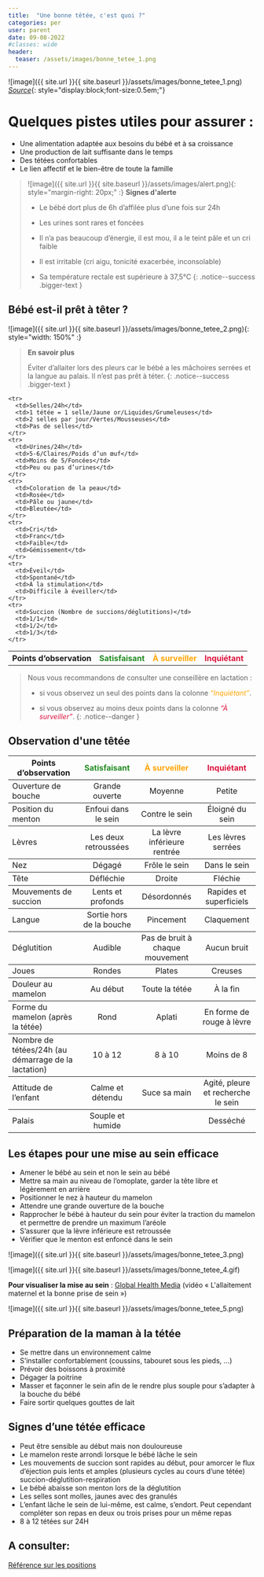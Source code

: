 ```yaml
---
title:  "Une bonne têtée, c'est quoi ?"
categories: per
user: parent
date: 09-08-2022
#classes: wide
header:
  teaser: /assets/images/bonne_tetee_1.png
---
```


![image]({{ site.url }}{{ site.baseurl }}/assets/images/bonne_tetee_1.png)
*[Source](https://www.health.belgium.be/sites/default/files/uploads/fields/fpshealththemefile/brocsstexbrcfam.pdf)*{: style="display:block;font-size:0.5em;"}

# Quelques pistes utiles pour assurer :
- Une alimentation adaptée aux besoins du bébé et à sa croissance 
- Une production de lait suffisante dans le temps 
- Des tétées confortables 
- Le lien affectif et le bien-être de toute la famille 

>  ![image]({{ site.url }}{{ site.baseurl }}/assets/images/alert.png){: style="margin-right: 20px;" :} **Signes d'alerte**
>
>   - Le bébé dort plus de 6h d’affilée plus d’une fois sur 24h 
>
>   - Les urines sont rares et foncées 
>
>   - Il n’a pas beaucoup d’énergie, il est mou, il a le teint pâle et un cri faible 
>
>   - Il est irritable (cri aigu, tonicité exacerbée, inconsolable) 
>
>   - Sa température rectale est supérieure à 37,5°C 
{: .notice--success .bigger-text }


## Bébé est-il prêt à têter ?

![image]({{ site.url }}{{ site.baseurl }}/assets/images/bonne_tetee_2.png){: style="width: 150%" :}


>**En savoir plus**
>
>Éviter d’allaiter lors des pleurs car le bébé a les mâchoires serrées et la langue au palais. Il n’est pas prêt à téter.
{: .notice--success .bigger-text }




<table class="colored-table">
  <tbody>
    <tr>
      <th>Points d’observation</th>
      <th class="text-green">Satisfaisant</th>
      <th class="text-yellow">À surveiller</th>
      <th class="text-red">Inquiétant</th>
    </tr>

    <tr>
      <td>Selles/24h</td>
      <td>1 tétée = 1 selle/Jaune or/Liquides/Grumeleuses</td>
      <td>2 selles par jour/Vertes/Mousseuses</td>
      <td>Pas de selles</td>
    </tr>
    <tr>
      <td>Urines/24h</td>
      <td>5-6/Claires/Poids d’un œuf</td>
      <td>Moins de 5/Foncées</td>
      <td>Peu ou pas d’urines</td>
    </tr>
    <tr>
      <td>Coloration de la peau</td>
      <td>Rosée</td>
      <td>Pâle ou jaune</td>
      <td>Bleutée</td>
    </tr>
    <tr>
      <td>Cri</td>
      <td>Franc</td>
      <td>Faible</td>
      <td>Gémissement</td>
    </tr>
    <tr>
      <td>Éveil</td>
      <td>Spontané</td>
      <td>À la stimulation</td>
      <td>Difficile à éveiller</td>
    </tr>
    <tr>
      <td>Succion (Nombre de succions/déglutitions)</td>
      <td>1/1</td>
      <td>1/2</td>
      <td>1/3</td>
    </tr>
  </tbody>
</table>

> <i class="fas fa-exclamation-triangle"></i> Nous vous recommandons de consulter une conseillère en lactation :
>
> - si vous observez un seul des points dans la colonne <em class="text-yellow">“Inquiétant”</em>.
>
>- si vous observez au moins deux points dans la colonne <em class="text-red">“À surveiller”</em>.
{: .notice--danger }


## Observation d'une têtée

<table class="colored-table">
  <tbody>
    <tr>
      <th>Points d’observation</th>
      <th class="text-green">Satisfaisant</th>
      <th class="text-yellow">À surveiller</th>
      <th class="text-red">Inquiétant</th>
    </tr>
    <tr>
      <td>Ouverture de bouche</td>
      <td>Grande ouverte</td>
      <td>Moyenne</td>
      <td>Petite</td>
    </tr>
    <tr>
      <td>Position du menton</td>
      <td>Enfoui dans le sein</td>
      <td>Contre le sein</td>
      <td>Éloigné du sein</td>
    </tr>
    <tr>
      <td>Lèvres</td>
      <td>Les deux retroussées</td>
      <td>La lèvre inférieure rentrée</td>
      <td>Les lèvres serrées</td>
    </tr>
    <tr>
      <td>Nez</td>
      <td>Dégagé</td>
      <td>Frôle le sein</td>
      <td>Dans le sein</td>
    </tr>
    <tr>
      <td>Tête</td>
      <td>Défléchie</td>
      <td>Droite</td>
      <td>Fléchie</td>
    </tr>
    <tr>
      <td>Mouvements de succion</td>
      <td>Lents et profonds</td>
      <td>Désordonnés</td>
      <td>Rapides et superficiels</td>
    </tr>
    <tr>
      <td>Langue</td>
      <td>Sortie hors de la bouche</td>
      <td>Pincement</td>
      <td>Claquement</td>
    </tr>
    <tr>
      <td>Déglutition</td>
      <td>Audible</td>
      <td>Pas de bruit à chaque mouvement</td>
      <td>Aucun bruit</td>
    </tr>
    <tr>
      <td>Joues</td>
      <td>Rondes</td>
      <td>Plates</td>
      <td>Creuses</td>
    </tr>
    <tr>
      <td>Douleur au mamelon</td>
      <td>Au début</td>
      <td>Toute la tétée</td>
      <td>À la fin</td>
    </tr>
    <tr>
      <td>Forme du mamelon (après la tétée)</td>
      <td>Rond</td>
      <td>Aplati</td>
      <td>En forme de rouge à lèvre</td>
    </tr>
    <tr>
      <td>Nombre de tétées/24h (au démarrage de la lactation)</td>
      <td>10 à 12</td>
      <td>8 à 10</td>
      <td>Moins de 8</td>
    </tr>
    <tr>
      <td>Attitude de l’enfant</td>
      <td>Calme et détendu</td>
      <td>Suce sa main</td>
      <td>Agité, pleure et recherche le sein</td>
    </tr>
    <tr>
      <td>Palais</td>
      <td>Souple et humide</td>
      <td> </td>
      <td>Desséché</td>
    </tr>
  </tbody>
</table>



## Les étapes pour une mise au sein efficace

- Amener le bébé au sein et non le sein au bébé 
- Mettre sa main au niveau de l’omoplate, garder la tête libre et légèrement en arrière 
- Positionner le nez à hauteur du mamelon
- Attendre une grande ouverture de la bouche 
- Rapprocher le bébé à hauteur du sein pour éviter la traction du mamelon et permettre de prendre un maximum l’aréole
- S’assurer que la lèvre inférieure est retroussée 
- Vérifier que le menton est enfoncé dans le sein 

![image]({{ site.url }}{{ site.baseurl }}/assets/images/bonne_tetee_3.png)

![image]({{ site.url }}{{ site.baseurl }}/assets/images/bonne_tetee_4.gif)

**Pour visualiser la mise au sein** : [Global Health Media](https://globalhealthmedia.org/videos/videos-french/)
(vidéo « L'allaitement maternel et la bonne prise de sein »)

![image]({{ site.url }}{{ site.baseurl }}/assets/images/bonne_tetee_5.png)

## Préparation de la maman à la tétée 

- Se mettre dans un environnement calme 
- S’installer confortablement (coussins, tabouret sous les pieds, …) 
- Prévoir des boissons à proximité 
- Dégager la poitrine 
- Masser et façonner le sein afin de le rendre plus souple pour s’adapter à la bouche du bébé 
- Faire sortir quelques gouttes de lait 

## Signes d’une tétée efficace 

- Peut être sensible au début mais non douloureuse 
- Le mamelon reste arrondi lorsque le bébé lâche le sein 
- Les mouvements de succion sont rapides au début, pour amorcer le flux d’éjection puis lents et amples (plusieurs cycles au cours d’une tétée) succion-déglutition-respiration 
- Le bébé abaisse son menton lors de la déglutition 
- Les selles sont molles, jaunes avec des granulés 
- L’enfant lâche le sein de lui-même, est calme, s’endort. Peut cependant compléter son repas en deux ou trois prises pour un même repas 
- 8 à 12 tétées sur 24H 


## A consulter: 

[Référence sur les positions](https://www.sikana.tv/fr/health/learn-the-basics-of-breastfeeding/allaiter-en-position-ballon-de-rugby)

<style>
.colored-table tr {
border-bottom: 1px solid;
}
.colored-table td:nth-of-type(1n+2),
.colored-table th:nth-of-type(1n+2){
text-align: center;
}


<!-- .colored-table th:nth-of-type(2),  -->
<!-- .colored-table td:nth-of-type(2) { -->
<!-- background-color: DarkSeaGreen; -->
<!-- } -->
<!-- .colored-table th:nth-of-type(3),  -->
<!-- .colored-table td:nth-of-type(3) { -->
<!-- background-color: PaleGoldenRod; -->
<!-- } -->
<!-- .colored-table th:nth-of-type(4),  -->
<!-- .colored-table td:nth-of-type(4) { -->
<!-- background-color: LightCoral; -->
<!-- } -->

.text-green {
color: ForestGreen;
}
.text-yellow {
color: orange;
}
.text-red {
color: Crimson;
}


.bigger-text {
font-size: 1em !important;
}

</style>
